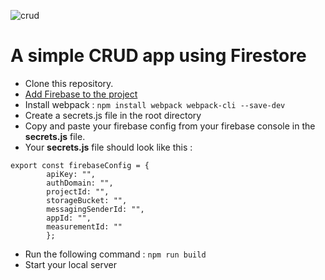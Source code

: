 ![crud](https://github.com/user-attachments/assets/7374535d-a3e8-41d8-82ca-dc030a907733)
# A simple CRUD app using Firestore
- Clone this repository.
- [Add Firebase to the project](https://firebase.google.com/docs/web/setup "Add firebase to your project")
- Install webpack : 
```npm install webpack webpack-cli --save-dev```
- Create a secrets.js file in the root directory
- Copy and paste your firebase config from your firebase console in the **secrets.js** file.
- Your **secrets.js** file should look like this :
```
export const firebaseConfig = {
        apiKey: "",
        authDomain: "",
        projectId: "",
        storageBucket: "",
        messagingSenderId: "",
        appId: "",
        measurementId: ""
        };
```
- Run the following command :
```npm run build```
- Start your local server
